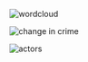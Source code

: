 
![wordcloud](https://github.com/Sammybams/HamoyeAI-Team-Theano-Capstone-Project/assets/64220829/1877aa61-0e67-4093-9f07-0db6616cb59a)


![change in crime](https://github.com/Sammybams/HamoyeAI-Team-Theano-Capstone-Project/assets/64220829/1ebe0fbc-a1c6-4c5a-a817-d4983700214d)

![actors](https://github.com/Sammybams/HamoyeAI-Team-Theano-Capstone-Project/assets/64220829/c5ee9f36-b0ba-4386-841c-d848cde37a0b)
